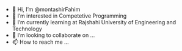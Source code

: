 - 👋 Hi, I’m @montashirFahim
- 👀 I’m interested in Competetive Programming
- 🌱 I’m currently learning at Rajshahi University of Engineering and Technology
- 💞️ I’m looking to collaborate on ...
- 📫 How to reach me ...

<!---
montashirFahim/montashirFahim is a ✨ special ✨ repository because its `README.md` (this file) appears on your GitHub profile.
You can click the Preview link to take a look at your changes.
--->

